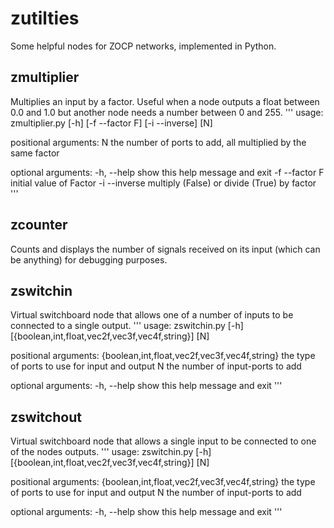 zutilties
=========

Some helpful nodes for ZOCP networks, implemented in Python.


zmultiplier
-----------

Multiplies an input by a factor. Useful when a node outputs a float between 0.0 and 1.0 but another node needs a number between 0 and 255.
'''
usage: zmultiplier.py [-h] [-f --factor F] [-i --inverse] [N]

positional arguments:
  N              the number of ports to add, all multiplied by the same factor

optional arguments:
  -h, --help     show this help message and exit
  -f --factor F  initial value of Factor
  -i --inverse   multiply (False) or divide (True) by factor
'''


zcounter
--------

Counts and displays the number of signals received on its input (which can be anything) for debugging purposes.


zswitchin
---------

Virtual switchboard node that allows one of a number of inputs to be connected to a single output.
'''
usage: zswitchin.py [-h] [{boolean,int,float,vec2f,vec3f,vec4f,string}] [N]

positional arguments:
  {boolean,int,float,vec2f,vec3f,vec4f,string}
                        the type of ports to use for input and output
  N                     the number of input-ports to add

optional arguments:
  -h, --help            show this help message and exit
'''

zswitchout
----------

Virtual switchboard node that allows a single input to be connected to one of the nodes outputs.
'''
usage: zswitchin.py [-h] [{boolean,int,float,vec2f,vec3f,vec4f,string}] [N]

positional arguments:
  {boolean,int,float,vec2f,vec3f,vec4f,string}
                        the type of ports to use for input and output
  N                     the number of input-ports to add

optional arguments:
  -h, --help            show this help message and exit
'''
